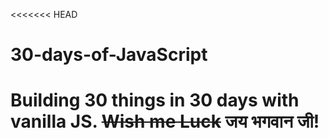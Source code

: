 <<<<<<< HEAD
# 30-days-of-JavaScript
Building 30 things in 30 days with vanilla JS. ~~Wish me Luck~~ जय भगवान जी!  
=======

